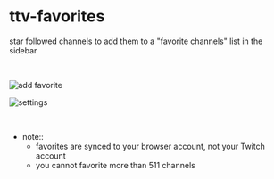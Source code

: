 # ttv-favorites
<!-- # [ttv-favorites]() -->

star followed channels to add them to a "favorite channels" list in the sidebar

<br/>

![add favorite](./images/readme_show_add_favorite.gif)

![settings](./images/readme_show_settings.gif)

<br/>

- note::
	- favorites are synced to your browser account, not your Twitch account
	- you cannot favorite more than 511 channels
